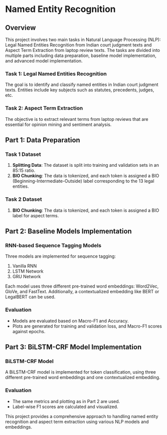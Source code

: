 # Named Entity Recognition

## Overview

This project involves two main tasks in Natural Language Processing (NLP): Legal Named Entities Recognition from Indian court judgment texts and Aspect Term Extraction from laptop review texts. The tasks are divided into multiple parts including data preparation, baseline model implementation, and advanced model implementation.

### Task 1: Legal Named Entities Recognition
The goal is to identify and classify named entities in Indian court judgment texts. Entities include key subjects such as statutes, precedents, judges, etc. 

### Task 2: Aspect Term Extraction
The objective is to extract relevant terms from laptop reviews that are essential for opinion mining and sentiment analysis.

## Part 1: Data Preparation

### Task 1 Dataset
1. **Splitting Data**: The dataset is split into training and validation sets in an 85:15 ratio.
2. **BIO Chunking**: The data is tokenized, and each token is assigned a BIO (Beginning-Intermediate-Outside) label corresponding to the 13 legal entities.

### Task 2 Dataset
1. **BIO Chunking**: The data is tokenized, and each token is assigned a BIO label for aspect terms.

## Part 2: Baseline Models Implementation

### RNN-based Sequence Tagging Models
Three models are implemented for sequence tagging:
1. Vanilla RNN
2. LSTM Network
3. GRU Network

Each model uses three different pre-trained word embeddings: Word2Vec, GloVe, and FastText. Additionally, a contextualized embedding like BERT or LegalBERT can be used. 

### Evaluation
- Models are evaluated based on Macro-F1 and Accuracy.
- Plots are generated for training and validation loss, and Macro-F1 scores against epochs.

## Part 3: BiLSTM-CRF Model Implementation

### BiLSTM-CRF Model
A BiLSTM-CRF model is implemented for token classification, using three different pre-trained word embeddings and one contextualized embedding. 

### Evaluation
- The same metrics and plotting as in Part 2 are used.
- Label-wise F1 scores are calculated and visualized.

This project provides a comprehensive approach to handling named entity recognition and aspect term extraction using various NLP models and embeddings.

